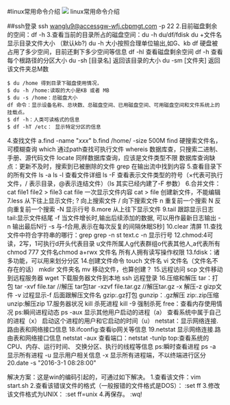#linux常用命令介绍
![](/images/15915100635_fdd8bc8554_k.jpg "")
linux常用命令介绍
<!--more-->
##ssh登录
ssh wanglu9@accessgw-wfj.cbpmgt.com -p 22
2.目前磁盘剩余的空间：df -h
3.查看当前的目录所占的磁盘空间：du -h
    du/df/fdisk
    du +文件名 显示目录文件大小 （默认kb?)
    du -h 大小按照合理单位输出,如G、kb
    df 硬盘被占用了多少空间，目前还剩下多少空间等信息
    df -hl 查看磁盘剩余空间
    df -h 查看每个根路径的分区大小
    du -sh [目录名] 返回该目录的大小
    du -sm [文件夹] 返回该文件夹总M数

    $ du /home 得到目录下磁盘使用情况，
    $ du -h /home:读取的大小是KB 或者 MB
    $ du -s /home：总磁盘大小
    df 命令：显示设备名称、总块数、总磁盘空间、已用磁盘空间、可用磁盘空间和文件系统上的挂载点。
    $ df -h：人类可读格式的信息
    $ df -hT /etc： 显示特定分区的信息





4.查找文件
    a.find -name "*xxx*"
    b.find /home/ -size 500M
        find 硬搜索文件名，可模糊查询
       which 通过path查找可执行文件
       whereis 数据库查，只搜索二进制、手册、源代码文件
       locate 同样数据库查询，应该是文件类型不限
       数据库查询缺点：更新不及时，搜索到已被删除的文件
       grep 在输出流中找到内容
5.查看目录下的所有文件
    ls -a
    ls -l 查看文件详细
    ls -F 查看表示文件类型的符号（×代表可执行文件，/ 表示目录，@表示连结文件）（ls 其实已经内建了-F 参数）
6.合并文件：
    cat file1 file2 > file3
    cat file 一次显示文件内容
    cat > file 创建新文件，不能编辑
7.less 从下往上显示文件;
    ? 向上搜索文件
    / 向下搜索文件
    n 重复前一个搜索
    N 反向重复前一个搜索
    -N 显示行号
8.more 从上往下显示文件
9.tail 跟踪显示日志
    tail:显示文件结尾 -f 当文件增长时,输出后续添加的数据,
   可以用作最新日志输出
   -n 输出最后N行
   -s 与-f合用,表示在每次反复的间隔休眠S秒]
10.clear 清屏
11.查找文件中符合字符串的哪行：grep
   grep -n st text.c
   -n 显示行号
12.chmod:4可读，2写，1可执行d开头代表目录
   u文件所属人g代表群组o代表其他人,a代表所有
   chmod 777 文件名chmod a+rwx 文件名
   所有人拥有读写操作权限
13.fdisk：诸多功能，可以用来划分分区
14.创建文件命令
   touch 文件名
   vi 文件名（文件名不存在的话）
   mkdir 文件夹名
   mv 移动文件，也算创建？
15.远程访问
   scp 文件移动到远程服务器
   wget 下载服务器文件到本地
   ssh 远程登录
16.压缩和解压
   tar：打包
   tar -xvf file.tar
   //解压
   tar包tar -xzvf file.tar.gz
   //解压tar.gz
   -x 解压-z gizp文件
   -v 过程显示-f 后面跟解压文件名
   gzip:.gz打包
   gunzip：.gz解压
   zip:.zip压缩
   unzip:解压zip
17.服务器状况
   kill 杀死进程
   kill -9 强制杀死
   free：查看内存使用情况
   ps:瞬间进程动态
    ps -aux
    显示其他用户启动的进程（a）
   查看系统中属于自己的进程（x）
   启动这个进程的用户和它启动的时间（u）
   netstat：显示网络连接.路由表和网络接口信息
18.ifconfig:查看ip网关等信息
19.netstat 显示网络连接.路由表和网络接口信息
    netstat -aux
    查看端口：netstat -tunlp
    top:查看系统的CPU、内存、运行时间、
   交换分区、执行的线程等信息
   ps:瞬时查看进程
   ps -a 显示所有进程 -u 显示用户相关信息
    -x 显示所有进程端，不以终端进行区分
20.date -s "2016-3-1 08:28:00"

解决方案：这是win的编码引起的，可通过如下解决。
1.查看该文件：vim  start.sh
2.查看该错误文件的格式（一般报错的文件格式是DOS）：
  :set ff
3.修改该文件格式为UNIX：
  :set ff=unix
4.再保存。
 :wq!





